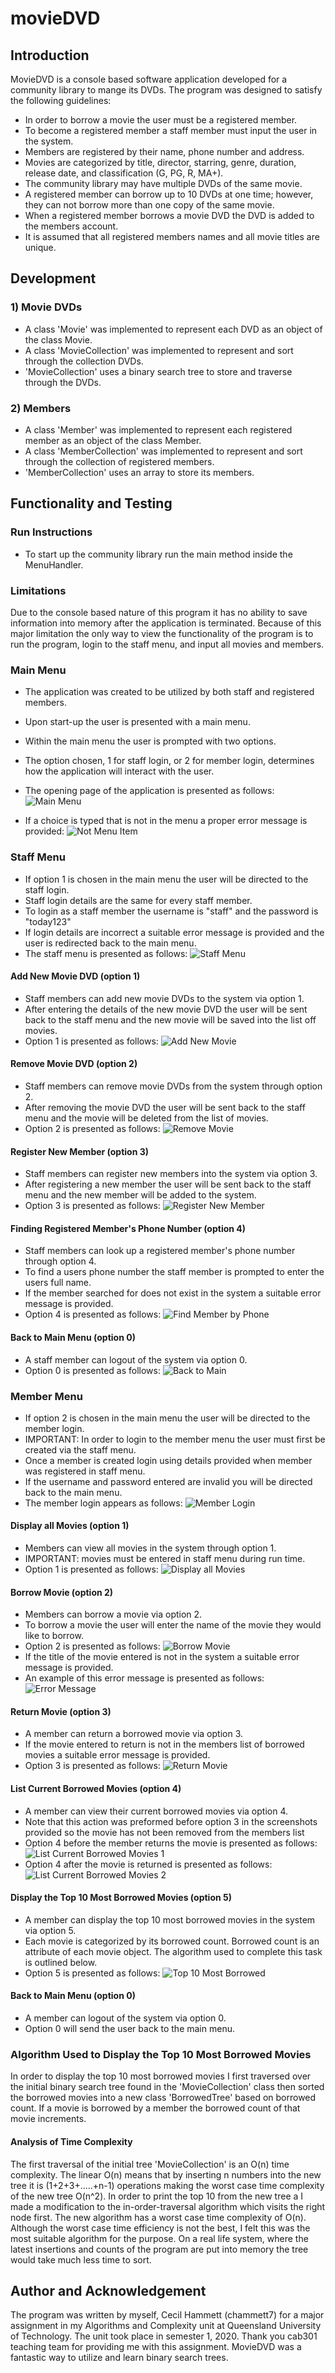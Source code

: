 # movieDVD
## Introduction 
MovieDVD is a console based software application developed for a 
community library to mange its DVDs. The program was designed to satisfy the following 
guidelines: 
* In order to borrow a movie the user must be a registered member. 
* To become a registered member a staff member must input the user in the system. 
* Members are registered by their name, phone number and address. 
* Movies are categorized by title, director, starring, genre, duration, release date, 
and classification (G, PG, R, MA+). 
* The community library may have multiple DVDs of the same movie. 
* A registered member can borrow up to 10 DVDs at one time; however, they can not borrow more than one 
copy of the same movie. 
* When a registered member borrows a movie DVD the DVD is added to the members 
account. 
* It is assumed that all registered members names and all movie titles are unique. 


## Development 
### 1) Movie DVDs
* A class 'Movie' was implemented to represent each DVD as an object of the class Movie. 
* A class 'MovieCollection' was implemented to represent and sort through the collection DVDs. 
* 'MovieCollection' uses a binary search tree to store and traverse through the DVDs.

### 2) Members 
* A class 'Member' was implemented to represent each registered member as an object of the class Member. 
* A class 'MemberCollection' was implemented to represent and sort through the collection of registered members. 
* 'MemberCollection' uses an array to store its members.


## Functionality and Testing
### Run Instructions
* To start up the community library run the main method inside the MenuHandler. 

### Limitations 
Due to the console based nature of this program it has no ability to save information 
into memory after the application is terminated. Because of this major limitation the only way 
to view the functionality of the program is to run the program, login to the staff menu, and input all 
movies and members. 


### Main Menu 
* The application was created to be utilized by both staff and registered members. 
* Upon start-up the user is presented with a main menu.
* Within the main menu the user is prompted with two options.
* The option chosen, 1 for staff login, or 2 for member login, determines how the application will interact
with the user. 
* The opening page of the application is presented as follows: 
![Main Menu](https://github.com/chammett7/movieDVD/blob/master/screenShots/mainMenu.jpg)

* If a choice is typed that is not in the menu a proper error message is provided:
![Not Menu Item](https://github.com/chammett7/movieDVD/blob/master/screenShots/notMenuItem.jpg)



### Staff Menu 
* If option 1 is chosen in the main menu the user will be directed to the staff login.
* Staff login details are the same for every staff member. 
* To login as a staff member the username is "staff" and the password is "today123"
* If login details are incorrect a suitable error message is provided and the user is redirected back to the main menu.
* The staff menu is presented as follows: 
![Staff Menu](https://github.com/chammett7/movieDVD/blob/master/screenShots/StaffMenu.jpg)

#### Add New Movie DVD (option 1)
* Staff members can add new movie DVDs to the system via option 1.
* After entering the details of the new movie DVD the user will be sent back to the staff menu and the new movie will 
be saved into the list off movies.
* Option 1 is presented as follows:
![Add New Movie](https://github.com/chammett7/movieDVD/blob/master/screenShots/addNewMovie.jpg)


#### Remove Movie DVD (option 2)
* Staff members can remove movie DVDs from the system through option 2.
* After removing the movie DVD the user will be sent back to the staff menu and the movie will be deleted
from the list of movies.
* Option 2 is presented as follows:
![Remove Movie](https://github.com/chammett7/movieDVD/blob/master/screenShots/removeMovie.jpg)


#### Register New Member (option 3)
* Staff members can register new members into the system via option 3. 
* After registering a new member the user will be sent back to the staff menu and the new member will be added to the system.
* Option 3 is presented as follows: 
![Register New Member](https://github.com/chammett7/movieDVD/blob/master/screenShots/registerNewMember.jpg)


#### Finding Registered Member's Phone Number (option 4)
* Staff members can look up a registered member's phone number through option 4. 
* To find a users phone number the staff member is prompted to enter the users full name. 
* If the member searched for does not exist in the system a suitable error message is provided.
* Option 4 is presented as follows: 
![Find Member by Phone](https://github.com/chammett7/movieDVD/blob/master/screenShots/findMemPhone.jpg)


#### Back to Main Menu (option 0)
* A staff member can logout of the system via option 0. 
* Option 0 is presented as follows: 
![Back to Main](https://github.com/chammett7/movieDVD/blob/master/screenShots/backToMain.jpg)

### Member Menu
* If option 2 is chosen in the main menu the user will be directed to the member login.
* IMPORTANT: In order to login to the member menu the user must first be created via the staff menu.
* Once a member is created login using details provided when member was registered in staff menu.
* If the username and password entered are invalid you will be directed back to the main menu.
* The member login appears as follows: 
![Member Login](https://github.com/chammett7/movieDVD/blob/master/screenShots/memberLogin.jpg)


#### Display all Movies (option 1)
* Members can view all movies in the system through option 1. 
* IMPORTANT: movies must be entered in staff menu during run time.
* Option 1 is presented as follows: 
![Display all Movies](https://github.com/chammett7/movieDVD/blob/master/screenShots/displayAllMovies.jpg)

#### Borrow Movie (option 2)
* Members can borrow a movie via option 2.
* To borrow a movie the user will enter the name of the movie they would like to borrow. 
* Option 2 is presented as follows: 
![Borrow Movie](https://github.com/chammett7/movieDVD/blob/master/screenShots/borrowMovie.jpg)
* If the title of the movie entered is not in the system a suitable error message is provided.
* An example of this error message is presented as follows: 
![Error Message](https://github.com/chammett7/movieDVD/blob/master/screenShots/errorMessage.jpg)


#### Return Movie (option 3)
* A member can return a borrowed movie via option 3. 
* If the movie entered to return is not in the members list of borrowed 
movies a suitable error message is provided. 
* Option 3 is presented as follows: 
![Return Movie](https://github.com/chammett7/movieDVD/blob/master/screenShots/returnMovie.jpg)

#### List Current Borrowed Movies (option 4)
* A member can view their current borrowed movies via option 4. 
* Note that this action was preformed before option 3 in the screenshots
provided so the movie has not been removed from the members list
* Option 4 before the member returns the movie is presented as follows: 
![List Current Borrowed Movies 1](https://github.com/chammett7/movieDVD/blob/master/screenShots/ListBorrowed1.jpg)
* Option 4 after the movie is returned is presented as follows: 
![List Current Borrowed Movies 2](https://github.com/chammett7/movieDVD/blob/master/screenShots/ListCurrentBorrowed2.jpg)

#### Display the Top 10 Most Borrowed Movies (option 5)
* A member can display the top 10 most borrowed movies in the system via option 5.
* Each movie is categorized by its borrowed count. Borrowed count is an attribute of each movie object. The algorithm used 
to complete this task is outlined below. 
* Option 5 is presented as follows: 
![Top 10 Most Borrowed](https://github.com/chammett7/movieDVD/blob/master/screenShots/top10Borrowed.jpg)

#### Back to Main Menu (option 0)
* A member can logout of the system via option 0.
* Option 0 will send the user back to the main menu. 

### Algorithm Used to Display the Top 10 Most Borrowed Movies
In order to display the top 10 most borrowed movies I first traversed over
the initial binary search tree found in the 'MovieCollection' class then sorted 
the borrowed movies into a new class 'BorrowedTree' based on borrowed count. 
If a movie is borrowed by a member the borrowed count of that movie increments. 

#### Analysis of Time Complexity
The first traversal of the initial tree 'MovieCollection' is an O(n) time
complexity. The linear O(n) means that by inserting n numbers into the new tree 
it is (1+2+3+.....+n-1) operations making the worst case time complexity of the 
new tree O(n^2). In order to print the top 10 from the new tree a I made a modification 
to the in-order-traversal algorithm which visits the right node first. The new algorithm has a worst case time 
complexity of O(n). Although the worst case time efficiency is not the best, I felt this 
was the most suitable algorithm for the purpose. On a real life system, where the latest 
insertions and counts of the program are put into memory the tree would take much less time to sort.



## Author and Acknowledgement 
The program was written by myself, Cecil Hammett (chammett7) for a major assignment in my Algorithms and Complexity unit
at Queensland University of Technology. The unit took place in semester 1, 2020. Thank you cab301 teaching team for providing 
me with this assignment. MovieDVD was a fantastic way to utilize and learn binary search trees. 

